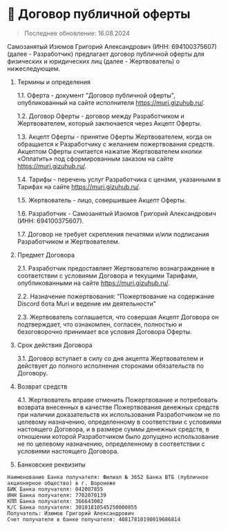 # 💸 Договор публичной оферты
> Последнее обновление: 16.08.2024

Самозанятый Изюмов Григорий Александрович (ИНН: 694100375607) (далее - Разработчик) предлагает договор публичной оферты для физических и юридических лиц (далее - Жертвователь) о нижеследующем.

1. Термины и определения

    1.1. Оферта - документ "Договор публичной оферты", опубликованный на сайте исполнителя https://muri.gizuhub.ru/.

    1.2. Договор Оферты - договор между Разработчиком и Жертвователем, который заключается через Акцепт Оферты.

    1.3. Акцепт Оферты - принятие Оферты Жертвователем, когда он обращается к Разработчику с желанием пожертвования средств. Акцептом Оферты считается нажатие Жертвователем кнопки «Оплатить» под сформированным заказом на сайте https://muri.gizuhub.ru/.

    1.4. Тарифы - перечень услуг Разработчика с ценами, указанными в Тарифах на сайте https://muri.gizuhub.ru/.

    1.5. Жертвователь - лицо, совершившее Акцепт Оферты.

    1.6. Разработчик - Самозанятый Изюмов Григорий Александрович (ИНН: 694100375607).

    1.7. Договор не требует скрепления печатями и/или подписания Разработчиком и Жертвователем.

2. Предмет Договора

    2.1. Разработчик предоставляет Жертвователю вознаграждение в соответствии с условиями Договора и текущими Тарифами, опубликованными на сайте https://muri.gizuhub.ru/.

    2.2. Назначение пожертвования: "Пожертвование на содержание Discord бота Muri и ведение им деятельности"

    2.3. Жертвователь соглашается, что совершая Акцепт Договора он подтверждает, что ознакомлен, согласен, полностью и безоговорочно принимает все условия Договора Оферты.

3. Срок действия Договора

    3.1. Договор вступает в силу со дня акцепта Жертвователем и действует до полного исполнения сторонами обязательств по Договору.

4. Возврат средств

    4.1. Жертвователь вправе отменить Пожертвование и потребовать возврата внесенных в качестве Пожертвования денежных средств при наличии доказательств их использования Разработчиком не по целевому назначению, определенному в соответствии с условиями настоящего Договора, и в размере суммы денежных средств, в отношении которой Разработчиком было допущено использование не по целевому назначению, определенному в соответствии с условиями настоящего Договора.

5. Банковские реквизиты
```
Наименование Банка получателя: Филиал № 3652 Банка ВТБ (публичное акционерное общество) в г. Воронеже
БИК Банка получателя: 042007855
ИНН Банка получателя: 7702070139
КПП Банка получателя: 366643002
К/С Банка получателя: 30101810545250000855
Получатель: Изюмов Григорий Александрович
Счет получателя в банке получателя: 40817810190019686814
```
